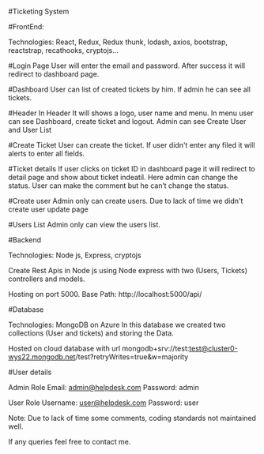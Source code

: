 #Ticketing System

#FrontEnd:

Technologies: React, Redux, Redux thunk, lodash, axios, bootstrap, reactstrap, recathooks, cryptojs...

#Login Page
	User will enter the email and password. After success it will redirect to dashboard page.

#Dashboard
	User can list of created tickets by him. If admin he can see all tickets.

#Header
	In Header It will shows a logo, user name and menu. In menu user can see Dashboard, create ticket and logout. Admin can see Create User and User List

#Create Ticket
	User can create the ticket. If user didn't enter any filed it will alerts to enter all fields.

#Ticket details
	If user clicks on ticket ID in dashboard page it will redirect to detail page and show about ticket indeatil. Here admin can change the status. User can make the comment but he can’t change the status.

#Create user
	Admin only can create users. Due to lack of time we didn't create user update page

#Users List
	Admin only can view the users list.

#Backend

Technologies: Node js, Express, cryptojs

Create Rest Apis in Node js using Node express with two (Users, Tickets) controllers and models.

Hosting on port 5000.
Base Path: http://localhost:5000/api/

		

#Database

Technologies: MongoDB on Azure
In this database we created two collections (User and tickets) and storing the Data.

Hosted on cloud database with url mongodb+srv://test:test@cluster0-wys22.mongodb.net/test?retryWrites=true&w=majority



#User details

Admin Role
Email: admin@helpdesk.com
Password: admin

User Role
Username: user@helpdesk.com
Password: user

Note: Due to lack of time some comments, coding standards not maintained well.

If any queries feel free to contact me.

